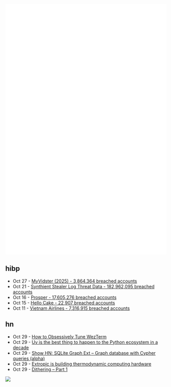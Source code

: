 ![Metrics](https://raw.githubusercontent.com/phixion/phixion/master/metrics.svg)

## hibp

<!--
for https://github.com/phixion/phixion/blob/main/.github/workflows/feeds.yml
-->
<!--START_SECTION:haveibeenpwnd-->
- Oct 27 - [MyVidster (2025) - 3,864,364 breached accounts](https://haveibeenpwned.com/Breach/MyVidster2025)
- Oct 21 - [Synthient Stealer Log Threat Data - 182,962,095 breached accounts](https://haveibeenpwned.com/Breach/SynthientStealerLogThreatData)
- Oct 16 - [Prosper - 17,605,276 breached accounts](https://haveibeenpwned.com/Breach/Prosper)
- Oct 15 - [Hello Cake - 22,907 breached accounts](https://haveibeenpwned.com/Breach/HelloCake)
- Oct 11 - [Vietnam Airlines - 7,316,915 breached accounts](https://haveibeenpwned.com/Breach/VietnamAirlines)
<!--END_SECTION:haveibeenpwnd-->

## hn

<!--
for https://github.com/phixion/phixion/blob/main/.github/workflows/feeds.yml
-->
<!--START_SECTION:hn-->
- Oct 29 - [How to Obsessively Tune WezTerm](https://rashil2000.me/blogs/tune-wezterm)
- Oct 29 - [Uv is the best thing to happen to the Python ecosystem in a decade](https://emily.space/posts/251023-uv)
- Oct 29 - [Show HN: SQLite Graph Ext – Graph database with Cypher queries (alpha)](https://github.com/agentflare-ai/sqlite-graph)
- Oct 29 - [Extropic is building thermodynamic computing hardware](https://extropic.ai/)
- Oct 29 - [Dithering – Part 1](https://visualrambling.space/dithering-part-1/)
<!--END_SECTION:hn-->

<!--
for https://yhype.me
-->
![](https://hit.yhype.me/github/profile?user_id=13013670)
